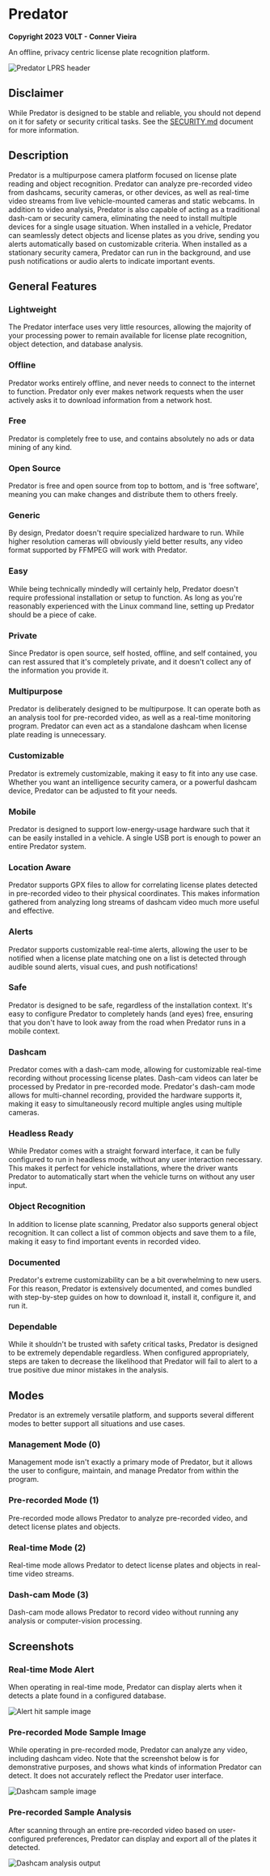 # Predator

**Copyright 2023 V0LT - Conner Vieira**

An offline, privacy centric license plate recognition platform.

![Predator LPRS header](./assets/images/branding/PredatorHeaderLight.svg)


## Disclaimer

While Predator is designed to be stable and reliable, you should not depend on it for safety or security critical tasks. See the [SECURITY.md](SECURITY.md) document for more information.


## Description

Predator is a multipurpose camera platform focused on license plate reading and object recognition. Predator can analyze pre-recorded video from dashcams, security cameras, or other devices, as well as real-time video streams from live vehicle-mounted cameras and static webcams. In addition to video analysis, Predator is also capable of acting as a traditional dash-cam or security camera, eliminating the need to install multiple devices for a single usage situation. When installed in a vehicle, Predator can seamlessly detect objects and license plates as you drive, sending you alerts automatically based on customizable criteria. When installed as a stationary security camera, Predator can run in the background, and use push notifications or audio alerts to indicate important events.


## General Features

### Lightweight

The Predator interface uses very little resources, allowing the majority of your processing power to remain available for license plate recognition, object detection, and database analysis.

### Offline

Predator works entirely offline, and never needs to connect to the internet to function. Predator only ever makes network requests when the user actively asks it to download information from a network host.

### Free

Predator is completely free to use, and contains absolutely no ads or data mining of any kind.

### Open Source

Predator is free and open source from top to bottom, and is 'free software', meaning you can make changes and distribute them to others freely.

### Generic

By design, Predator doesn't require specialized hardware to run. While higher resolution cameras will obviously yield better results, any video format supported by FFMPEG will work with Predator.

### Easy

While being technically mindedly will certainly help, Predator doesn't require professional installation or setup to function. As long as you're reasonably experienced with the Linux command line, setting up Predator should be a piece of cake.

### Private

Since Predator is open source, self hosted, offline, and self contained, you can rest assured that it's completely private, and it doesn't collect any of the information you provide it.

### Multipurpose

Predator is deliberately designed to be multipurpose. It can operate both as an analysis tool for pre-recorded video, as well as a real-time monitoring program. Predator can even act as a standalone dashcam when license plate reading is unnecessary.

### Customizable

Predator is extremely customizable, making it easy to fit into any use case. Whether you want an intelligence security camera, or a powerful dashcam device, Predator can be adjusted to fit your needs.

### Mobile

Predator is designed to support low-energy-usage hardware such that it can be easily installed in a vehicle. A single USB port is enough to power an entire Predator system.

### Location Aware

Predator supports GPX files to allow for correlating license plates detected in pre-recorded video to their physical coordinates. This makes information gathered from analyzing long streams of dashcam video much more useful and effective.

### Alerts

Predator supports customizable real-time alerts, allowing the user to be notified when a license plate matching one on a list is detected through audible sound alerts, visual cues, and push notifications!

### Safe

Predator is designed to be safe, regardless of the installation context. It's easy to configure Predator to completely hands (and eyes) free, ensuring that you don't have to look away from the road when Predator runs in a mobile context.

### Dashcam

Predator comes with a dash-cam mode, allowing for customizable real-time recording without processing license plates. Dash-cam videos can later be processed by Predator in pre-recorded mode. Predator's dash-cam mode allows for multi-channel recording, provided the hardware supports it, making it easy to simultaneously record multiple angles using multiple cameras.

### Headless Ready

While Predator comes with a straight forward interface, it can be fully configured to run in headless mode, without any user interaction necessary. This makes it perfect for vehicle installations, where the driver wants Predator to automatically start when the vehicle turns on without any user input.

### Object Recognition

In addition to license plate scanning, Predator also supports general object recognition. It can collect a list of common objects and save them to a file, making it easy to find important events in recorded video.

### Documented

Predator's extreme customizability can be a bit overwhelming to new users. For this reason, Predator is extensively documented, and comes bundled with step-by-step guides on how to download it, install it, configure it, and run it.

### Dependable

While it shouldn't be trusted with safety critical tasks, Predator is designed to be extremely dependable regardless. When configured appropriately, steps are taken to decrease the likelihood that Predator will fail to alert to a true positive due minor mistakes in the analysis.


## Modes

Predator is an extremely versatile platform, and supports several different modes to better support all situations and use cases.

### Management Mode (0)

Management mode isn't exactly a primary mode of Predator, but it allows the user to configure, maintain, and manage Predator from within the program.

### Pre-recorded Mode (1)

Pre-recorded mode allows Predator to analyze pre-recorded video, and detect license plates and objects.

### Real-time Mode (2)

Real-time mode allows Predator to detect license plates and objects in real-time video streams.

### Dash-cam Mode (3)

Dash-cam mode allows Predator to record video without running any analysis or computer-vision processing.


## Screenshots

### Real-time Mode Alert

When operating in real-time mode, Predator can display alerts when it detects a plate found in a configured database.

![Alert hit sample image](./assets/images/screenshots/alerthit.png)

### Pre-recorded Mode Sample Image

While operating in pre-recorded mode, Predator can analyze any video, including dashcam video. Note that the screenshot below is for demonstrative purposes, and shows what kinds of information Predator can detect. It does not accurately reflect the Predator user interface.

![Dashcam sample image](./assets/images/screenshots/dashcamsample.png)

### Pre-recorded Sample Analysis

After scanning through an entire pre-recorded video based on user-configured preferences, Predator can display and export all of the plates it detected.

![Dashcam analysis output](./assets/images/screenshots/dashcamdetect.png)
